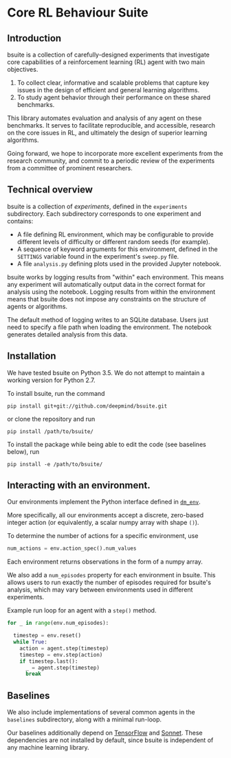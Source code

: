 # Core RL Behaviour Suite

## Introduction

bsuite is a collection of carefully-designed experiments that investigate core
capabilities of a reinforcement learning (RL) agent with two main objectives.

1. To collect clear, informative and scalable problems that capture key issues
   in the design of efficient and general learning algorithms.
2. To study agent behavior through their performance on these shared benchmarks.

This library automates evaluation and analysis of any agent on these benchmarks.
It serves to facilitate reproducible, and accessible, research on the core
issues in RL, and ultimately the design of superior learning algorithms.

Going forward, we hope to incorporate more excellent experiments from the
research community, and commit to a periodic review of the experiments from a
committee of prominent researchers.

## Technical overview

bsuite is a collection of _experiments_, defined in the `experiments`
subdirectory. Each subdirectory corresponds to one experiment and contains:

- A file defining RL environment, which may be configurable to provide different
  levels of difficulty or different random seeds (for example).
- A sequence of keyword arguments for this environment, defined in the
  `SETTINGS` variable found in the experiment's `sweep.py` file.
- A file `analysis.py` defining plots used in the provided Jupyter notebook.

bsuite works by logging results from "within" each environment. This means any
experiment will automatically output data in the correct format for analysis
using the notebook. Logging results from within the environment means that
bsuite does not impose any constraints on the structure of agents or algorithms.

The default method of logging writes to an SQLite database. Users just need to
specify a file path when loading the environment. The notebook generates
detailed analysis from this data.

## Installation

We have tested bsuite on Python 3.5. We do not attempt to maintain a working
version for Python 2.7.

To install bsuite, run the command

```
pip install git+git://github.com/deepmind/bsuite.git
```

or clone the repository and run

```
pip install /path/to/bsuite/
```

To install the package while being able to edit the code (see baselines below),
run

```
pip install -e /path/to/bsuite/
```

## Interacting with an environment.

Our environments implement the Python interface defined in [`dm_env`](https://github.com/deepmind/dm_env/blob/master/docs/index.md).

More specifically, all our environments accept a discrete, zero-based integer
action (or equivalently, a scalar numpy array with shape `()`).

To determine the number of actions for a specific environment, use

```python
num_actions = env.action_spec().num_values
```

Each environment returns observations in the form of a numpy array.

We also add a `num_episodes` property for each environment in bsuite. This
allows users to run exactly the number of episodes required for bsuite's
analysis, which may vary between environments used in different experiments.

Example run loop for an agent with a `step()` method.

```python
for _ in range(env.num_episodes):

  timestep = env.reset()
  while True:
    action = agent.step(timestep)
    timestep = env.step(action)
    if timestep.last():
      _ = agent.step(timestep)
      break
```

## Baselines

We also include implementations of several common agents in the `baselines`
subdirectory, along with a minimal run-loop.

Our baselines additionally depend on [TensorFlow](http://tensorflow.org) and
[Sonnet](https://github.com/deepmind/sonnet). These dependencies are not
installed by default, since bsuite is independent of any machine learning
library.
